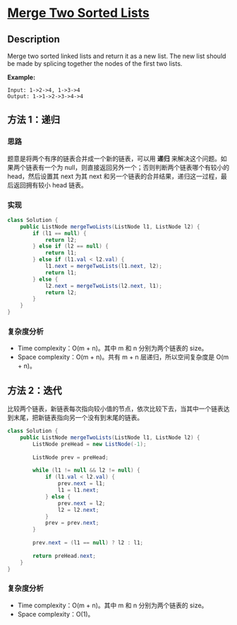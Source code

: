 # [Merge Two Sorted Lists][title]

## Description

Merge two sorted linked lists and return it as a new list. The new list should be made by splicing together the nodes of the first two lists.

**Example:**
```
Input: 1->2->4, 1->3->4
Output: 1->1->2->3->4->4
```
## 方法 1：递归

### 思路
题意是将两个有序的链表合并成一个新的链表，可以用 **递归** 来解决这个问题。如果两个链表有一个为 null，则直接返回另外一个；否则判断两个链表哪个有较小的 head，然后设置其 next 为其 next 和另一个链表的合并结果，递归这一过程，最后返回拥有较小 head 链表。

### 实现
```java
class Solution {
    public ListNode mergeTwoLists(ListNode l1, ListNode l2) {
        if (l1 == null) {
            return l2;
        } else if (l2 == null) {
            return l1;
        } else if (l1.val < l2.val) {
            l1.next = mergeTwoLists(l1.next, l2);
            return l1;
        } else {
            l2.next = mergeTwoLists(l2.next, l1);
            return l2;
        }
    }
}
```

### 复杂度分析

- Time complexity：O(m + n)。其中 m 和 n 分别为两个链表的 size。
- Space complexity：O(m + n)。共有 m + n 层递归，所以空间复杂度是 O(m + n)。

## 方法 2：迭代

比较两个链表，新链表每次指向较小值的节点，依次比较下去，当其中一个链表达到末尾，把新链表指向另一个没有到末尾的链表。

```java
class Solution {
    public ListNode mergeTwoLists(ListNode l1, ListNode l2) {
        ListNode preHead = new ListNode(-1);
        
        ListNode prev = preHead;
        
        while (l1 != null && l2 != null) {
            if (l1.val < l2.val) {
                prev.next = l1;
                l1 = l1.next;
            } else {
                prev.next = l2;
                l2 = l2.next;
            }
            prev = prev.next;
        }
        
        prev.next = (l1 == null) ? l2 : l1;
        
        return preHead.next;
    }
}
```
### 复杂度分析

- Time complexity：O(m + n)。其中 m 和 n 分别为两个链表的 size。
- Space complexity：O(1)。

[title]: https://leetcode.com/problems/merge-two-sorted-lists/description/
